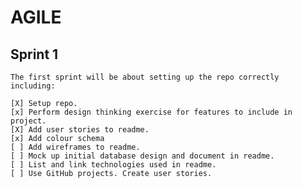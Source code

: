 # AGILE

## Sprint 1 

    The first sprint will be about setting up the repo correctly including:

    [X] Setup repo.
    [x] Perform design thinking exercise for features to include in project.
    [X] Add user stories to readme.
    [x] Add colour schema
    [ ] Add wireframes to readme.
    [ ] Mock up initial database design and document in readme.
    [ ] List and link technologies used in readme.
    [ ] Use GitHub projects. Create user stories.